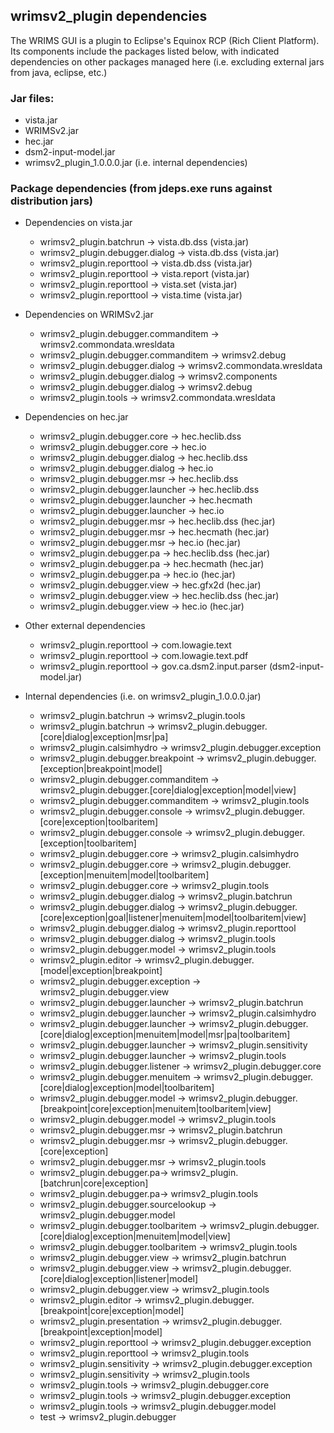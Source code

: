 ## wrimsv2_plugin dependencies
The WRIMS GUI is a plugin to Eclipse's Equinox RCP (Rich Client Platform). Its components include the packages 
listed below, with indicated dependencies on other packages managed here (i.e. excluding external jars from java, 
eclipse, etc.)
### Jar files:
- vista.jar
- WRIMSv2.jar
- hec.jar
- dsm2-input-model.jar
- wrimsv2_plugin_1.0.0.0.jar (i.e. internal dependencies)

### Package dependencies (from jdeps.exe runs against distribution jars)

- Dependencies on vista.jar
  - wrimsv2_plugin.batchrun -> vista.db.dss (vista.jar)
  - wrimsv2_plugin.debugger.dialog -> vista.db.dss (vista.jar)
  - wrimsv2_plugin.reporttool -> vista.db.dss (vista.jar)
  - wrimsv2_plugin.reporttool -> vista.report (vista.jar)
  - wrimsv2_plugin.reporttool -> vista.set (vista.jar)
  - wrimsv2_plugin.reporttool -> vista.time (vista.jar)

- Dependencies on WRIMSv2.jar
  - wrimsv2_plugin.debugger.commanditem -> wrimsv2.commondata.wresldata
  - wrimsv2_plugin.debugger.commanditem -> wrimsv2.debug
  - wrimsv2_plugin.debugger.dialog -> wrimsv2.commondata.wresldata
  - wrimsv2_plugin.debugger.dialog -> wrimsv2.components
  - wrimsv2_plugin.debugger.dialog -> wrimsv2.debug
  - wrimsv2_plugin.tools -> wrimsv2.commondata.wresldata

- Dependencies on hec.jar
  - wrimsv2_plugin.debugger.core -> hec.heclib.dss
  - wrimsv2_plugin.debugger.core -> hec.io
  - wrimsv2_plugin.debugger.dialog -> hec.heclib.dss
  - wrimsv2_plugin.debugger.dialog -> hec.io
  - wrimsv2_plugin.debugger.msr -> hec.heclib.dss
  - wrimsv2_plugin.debugger.launcher -> hec.heclib.dss
  - wrimsv2_plugin.debugger.launcher -> hec.hecmath
  - wrimsv2_plugin.debugger.launcher -> hec.io
  - wrimsv2_plugin.debugger.msr -> hec.heclib.dss (hec.jar)
  - wrimsv2_plugin.debugger.msr -> hec.hecmath (hec.jar)
  - wrimsv2_plugin.debugger.msr -> hec.io (hec.jar)
  - wrimsv2_plugin.debugger.pa -> hec.heclib.dss (hec.jar)
  - wrimsv2_plugin.debugger.pa -> hec.hecmath (hec.jar)
  - wrimsv2_plugin.debugger.pa -> hec.io (hec.jar)
  - wrimsv2_plugin.debugger.view -> hec.gfx2d (hec.jar)
  - wrimsv2_plugin.debugger.view -> hec.heclib.dss (hec.jar)
  - wrimsv2_plugin.debugger.view -> hec.io (hec.jar)

- Other external dependencies
  - wrimsv2_plugin.reporttool -> com.lowagie.text
  - wrimsv2_plugin.reporttool -> com.lowagie.text.pdf
  - wrimsv2_plugin.reporttool -> gov.ca.dsm2.input.parser (dsm2-input-model.jar)

- Internal dependencies (i.e. on wrimsv2_plugin_1.0.0.0.jar)
  - wrimsv2_plugin.batchrun -> wrimsv2_plugin.tools
  - wrimsv2_plugin.batchrun -> wrimsv2_plugin.debugger.[core|dialog|exception|msr|pa]
  - wrimsv2_plugin.calsimhydro -> wrimsv2_plugin.debugger.exception
  - wrimsv2_plugin.debugger.breakpoint -> wrimsv2_plugin.debugger.[exception|breakpoint|model]
  - wrimsv2_plugin.debugger.commanditem -> wrimsv2_plugin.debugger.[core|dialog|exception|model|view]
  - wrimsv2_plugin.debugger.commanditem -> wrimsv2_plugin.tools
  - wrimsv2_plugin.debugger.console -> wrimsv2_plugin.debugger.[core|exception|toolbaritem]
  - wrimsv2_plugin.debugger.console -> wrimsv2_plugin.debugger.[exception|toolbaritem]
  - wrimsv2_plugin.debugger.core -> wrimsv2_plugin.calsimhydro
  - wrimsv2_plugin.debugger.core -> wrimsv2_plugin.debugger.[exception|menuitem|model|toolbaritem]
  - wrimsv2_plugin.debugger.core -> wrimsv2_plugin.tools
  - wrimsv2_plugin.debugger.dialog -> wrimsv2_plugin.batchrun
  - wrimsv2_plugin.debugger.dialog -> wrimsv2_plugin.debugger.[core|exception|goal|listener|menuitem|model|toolbaritem|view]
  - wrimsv2_plugin.debugger.dialog -> wrimsv2_plugin.reporttool
  - wrimsv2_plugin.debugger.dialog -> wrimsv2_plugin.tools
  - wrimsv2_plugin.debugger.model -> wrimsv2_plugin.tools
  - wrimsv2_plugin.editor ->  wrimsv2_plugin.debugger.[model|exception|breakpoint]
  - wrimsv2_plugin.debugger.exception -> wrimsv2_plugin.debugger.view
  - wrimsv2_plugin.debugger.launcher -> wrimsv2_plugin.batchrun
  - wrimsv2_plugin.debugger.launcher -> wrimsv2_plugin.calsimhydro
  - wrimsv2_plugin.debugger.launcher -> wrimsv2_plugin.debugger.[core|dialog|exception|menuitem|model|msr|pa|toolbaritem]
  - wrimsv2_plugin.debugger.launcher -> wrimsv2_plugin.sensitivity
  - wrimsv2_plugin.debugger.launcher -> wrimsv2_plugin.tools
  - wrimsv2_plugin.debugger.listener -> wrimsv2_plugin.debugger.core
  - wrimsv2_plugin.debugger.menuitem -> wrimsv2_plugin.debugger.[core|dialog|exception|model|toolbaritem]
  - wrimsv2_plugin.debugger.model -> wrimsv2_plugin.debugger.[breakpoint|core|exception|menuitem|toolbaritem|view]
  - wrimsv2_plugin.debugger.model -> wrimsv2_plugin.tools
  - wrimsv2_plugin.debugger.msr -> wrimsv2_plugin.batchrun
  - wrimsv2_plugin.debugger.msr -> wrimsv2_plugin.debugger.[core|exception]
  - wrimsv2_plugin.debugger.msr -> wrimsv2_plugin.tools
  - wrimsv2_plugin.debugger.pa-> wrimsv2_plugin.[batchrun|core|exception]
  - wrimsv2_plugin.debugger.pa-> wrimsv2_plugin.tools
  - wrimsv2_plugin.debugger.sourcelookup -> wrimsv2_plugin.debugger.model
  - wrimsv2_plugin.debugger.toolbaritem -> wrimsv2_plugin.debugger.[core|dialog|exception|menuitem|model|view]
  - wrimsv2_plugin.debugger.toolbaritem -> wrimsv2_plugin.tools
  - wrimsv2_plugin.debugger.view -> wrimsv2_plugin.batchrun
  - wrimsv2_plugin.debugger.view -> wrimsv2_plugin.debugger.[core|dialog|exception|listener|model]
  - wrimsv2_plugin.debugger.view -> wrimsv2_plugin.tools
  - wrimsv2_plugin.editor -> wrimsv2_plugin.debugger.[breakpoint|core|exception|model]
  - wrimsv2_plugin.presentation -> wrimsv2_plugin.debugger.[breakpoint|exception|model]
  - wrimsv2_plugin.reporttool -> wrimsv2_plugin.debugger.exception
  - wrimsv2_plugin.reporttool -> wrimsv2_plugin.tools
  - wrimsv2_plugin.sensitivity -> wrimsv2_plugin.debugger.exception
  - wrimsv2_plugin.sensitivity -> wrimsv2_plugin.tools
  - wrimsv2_plugin.tools -> wrimsv2_plugin.debugger.core
  - wrimsv2_plugin.tools -> wrimsv2_plugin.debugger.exception
  - wrimsv2_plugin.tools -> wrimsv2_plugin.debugger.model
  - test -> wrimsv2_plugin.debugger